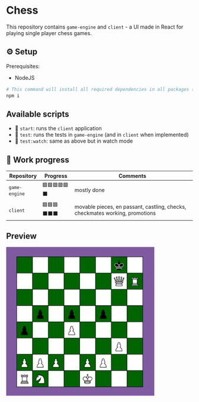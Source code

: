 # Chess

This repository contains `game-engine` and `client` - a UI made in React for playing single player chess games.

## ⚙️ Setup

Prerequisites:

-   NodeJS

```bash
# This command will install all required dependencies in all packages (thanks to npm workspaces)
npm i
```

## Available scripts

-   🚀 `start`: runs the `client` application
-   🧪 `test`: runs the tests in `game-engine` (and in `client` when implemented)
-   🧪 `test:watch`: same as above but in watch mode

## 🚧 Work progress

| Repository    | Progress     | Comments                                                         |
| ------------- | ------------ | ---------------------------------------------------------------- |
| `game-engine` | 🟩🟩🟩🟩🟩⬛ | mostly done                                                      |
| `client`      | 🟩🟩🟩⬛⬛⬛ | movable pieces, en passant, castling, checks, checkmates working, promotions |

## Preview

<img src="./preview.PNG" alt="" width="400" height="400"/>

